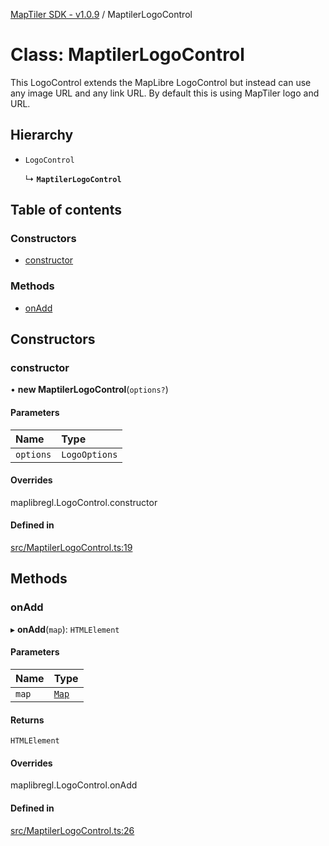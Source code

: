 [MapTiler SDK - v1.0.9](../README.md) / MaptilerLogoControl

# Class: MaptilerLogoControl

This LogoControl extends the MapLibre LogoControl but instead can use any image URL and
any link URL. By default this is using MapTiler logo and URL.

## Hierarchy

- `LogoControl`

  ↳ **`MaptilerLogoControl`**

## Table of contents

### Constructors

- [constructor](MaptilerLogoControl.md#constructor)

### Methods

- [onAdd](MaptilerLogoControl.md#onadd)

## Constructors

### constructor

• **new MaptilerLogoControl**(`options?`)

#### Parameters

| Name | Type |
| :------ | :------ |
| `options` | `LogoOptions` |

#### Overrides

maplibregl.LogoControl.constructor

#### Defined in

[src/MaptilerLogoControl.ts:19](https://github.com/maptiler/maptiler-sdk-js/blob/6e526f0/src/MaptilerLogoControl.ts#L19)

## Methods

### onAdd

▸ **onAdd**(`map`): `HTMLElement`

#### Parameters

| Name | Type |
| :------ | :------ |
| `map` | [`Map`](Map.md) |

#### Returns

`HTMLElement`

#### Overrides

maplibregl.LogoControl.onAdd

#### Defined in

[src/MaptilerLogoControl.ts:26](https://github.com/maptiler/maptiler-sdk-js/blob/6e526f0/src/MaptilerLogoControl.ts#L26)
